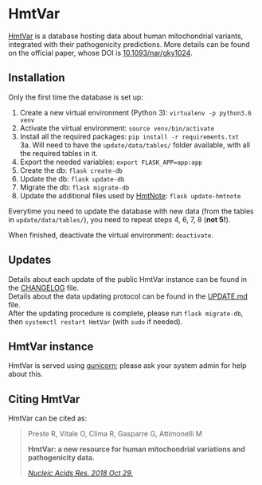 # HmtVar  

[HmtVar](https://www.hmtvar.uniba.it) is a database hosting data about human mitochondrial variants, integrated with their pathogenicity predictions. More details can be found on the official paper, whose DOI is [10.1093/nar/gky1024](https://doi.org/10.1093/nar/gky1024).  

## Installation  

Only the first time the database is set up:  

1. Create a new virtual environment (Python 3): `virtualenv -p python3.6 venv`  
2. Activate the virtual environment: `source venv/bin/activate`  
3. Install all the required packages: `pip install -r requirements.txt`  
3a. Will need to have the `update/data/tables/` folder available, with all the required tables in it.  
4. Export the needed variables: `export FLASK_APP=app:app`  
5. Create the db: `flask create-db`  
6. Update the db: `flask update-db`  
7. Migrate the db: `flask migrate-db`  
8. Update the additional files used by [HmtNote](https://github.com/robertopreste/HmtNote): `flask update-hmtnote`  

Everytime you need to update the database with new data (from the tables in `update/data/tables/`), you need to repeat steps 4, 6, 7, 8 (**not 5!**).  

When finished, deactivate the virtual environment: `deactivate`.  

## Updates  

Details about each update of the public HmtVar instance can be found in the [CHANGELOG](/CHANGELOG.md) file.  
Details about the data updating protocol can be found in the [UPDATE.md](/update/UPDATE.md) file.  
After the updating procedure is complete, please run `flask migrate-db`, then `systemctl restart HmtVar` (with `sudo` if needed).  

## HmtVar instance  

HmtVar is served using [gunicorn](https://gunicorn.org); please ask your system admin for help about this.  

## Citing HmtVar  

HmtVar can be cited as:  

>Preste R, Vitale O, Clima R, Gasparre G, Attimonelli M  
>
>**HmtVar: a new resource for human mitochondrial variations and pathogenicity data.**  
>
>[*Nucleic Acids Res. 2018 Oct 29.*](https://doi.org/10.1093/nar/gky1024)  


